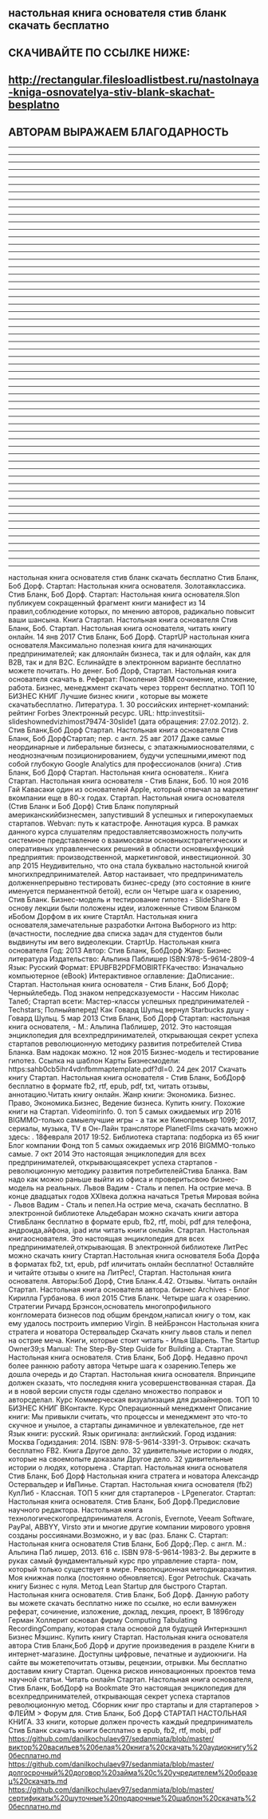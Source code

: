 настольная книга основателя стив бланк скачать бесплатно
--------------------------------------------------
СКАЧИВАЙТЕ ПО ССЫЛКЕ НИЖЕ:
--------------------------------------------------
http://rectangular.filesloadlistbest.ru/nastolnaya-kniga-osnovatelya-stiv-blank-skachat-besplatno
--------------------------------------------------
АВТОРАМ ВЫРАЖАЕМ БЛАГОДАРНОСТЬ
--------------------------------------------------
--------------------------------------------------
--------------------------------------------------
--------------------------------------------------
--------------------------------------------------
--------------------------------------------------
--------------------------------------------------
--------------------------------------------------
--------------------------------------------------
--------------------------------------------------
--------------------------------------------------
--------------------------------------------------
--------------------------------------------------
--------------------------------------------------
--------------------------------------------------
--------------------------------------------------
--------------------------------------------------
--------------------------------------------------
--------------------------------------------------
--------------------------------------------------
--------------------------------------------------
--------------------------------------------------
--------------------------------------------------
--------------------------------------------------
--------------------------------------------------
--------------------------------------------------
--------------------------------------------------
--------------------------------------------------
--------------------------------------------------
--------------------------------------------------
--------------------------------------------------
--------------------------------------------------
--------------------------------------------------
--------------------------------------------------
--------------------------------------------------
--------------------------------------------------
--------------------------------------------------
--------------------------------------------------
--------------------------------------------------
--------------------------------------------------
--------------------------------------------------
--------------------------------------------------
--------------------------------------------------
--------------------------------------------------
--------------------------------------------------
--------------------------------------------------
--------------------------------------------------
--------------------------------------------------
--------------------------------------------------
--------------------------------------------------
--------------------------------------------------
--------------------------------------------------
--------------------------------------------------
--------------------------------------------------
--------------------------------------------------
--------------------------------------------------
--------------------------------------------------
--------------------------------------------------
настольная книга основателя стив бланк скачать бесплатно Стив Бланк, Боб Дорф. Стартап: Настольная книга основателя. Золотаяклассика. Стив Бланк, Боб Дорф. Стартап: Настольная книга основателя.Slon публикуем сокращенный фрагмент книги  манифест из 14 правил,соблюдение которых, по мнению авторов, радикально повысит ваши шансына. Книга Стартап. Настольная книга основателя Стив Бланк, Боб. Стартап. Настольная книга основателя, читать книгу онлайн. 14 янв 2017  Стив Бланк, Боб Дорф. СтартUP  настольная книга основателя.Максимально полезная книга для начинающих предпринимателей; как дляонлайн бизнеса, так и для офлайн, как для B2B, так и для B2C.  Еслинайдте в электронном варианте бесплатно  можете почитать. Но денег. Боб Дорф, Стартап. Настольная книга основателя  скачать в. Реферат: Поколения ЭВМ сочинение, изложение, работа. Бизнес, менеджмент скачать через торрент бесплатно. ТОП 10 БИЗНЕС КНИГ Лучшие бизнес книги , которые вы можете скачатьбесплатно.
Литература. 1. 30 российских интернет-компаний: рейтинг Forbes Электронный ресурс. URL: http:investitsii-slideshownedvizhimost79474-30slide1 (дата обращения: 27.02.2012). 2. Стив Бланк,Боб Дорф Стартап. Настольная книга основателя  Стив Бланк, Боб ДорфСтартап; пер. с англ. 25 авг 2017  Даже самые неординарные и либеральные бизнесы, с эпатажнымиоснователями, с неоднозначным позиционированием, будучи успешными,имеют под собой глубокую  Google Analytics для профессионалов (книга) .Стив Бланк, Боб Дорф  Стартап. Настольная книга основателя.. Книга Стартап. Настольная книга основателя - Стив Бланк, Боб. 10 ноя 2016  Гай Кавасаки  один из основателей Apple, который отвечал за маркетинг вкомпании еще в 80-х годах.  Стартап. Настольная книга основателя (Стив Бланк и Боб Дорф)  Стив Бланк  популярный американскийбизнесмен, запустивший 8 успешных и гиперокупаемых стартапов. Webvan: путь к катастрофе. Аннотация курса. В рамках данного курса слушателям предоставляетсявозможность получить системное представление о взаимосвязи основныхстратегических и оперативных управленческих решений в области основныхфункций предприятия: производственной, маркетинговой, инвестиционной. 30 апр 2015  Неудивительно, что она стала буквально настольной книгой многихпредпринимателей.  Автор настаивает, что предприниматель долженнепрерывно тестировать бизнес-среду (это состояние в книге именуется перманентной бетой), если он  Четыре шага к озарению, Стив Бланк. Бизнес-модель и тестирование гипотез - SlideShare
В основу лекции были положены идеи, изложенные Стивом Бланком иБобом Дорфом в их книге СтартАп. Настольная книга основателя,замечательные разработки Антона Выборного из http: (вчастности, последние два списка задач для студентов были выдвинуты им вего видеолекции. СтартUp. Настольная книга основателя Год: 2013 Автор: Стив Бланк, БобДорф Жанр: Бизнес литература Издательство: Альпина Паблишер ISBN:978-5-9614-2809-4 Язык: Русский Формат: EPUBFB2PDFMOBIRTFКачество: Изначально компьютерное (eBook) Интерактивное оглавление: ДаОписание:. Стартап. Настольная книга основателя - Стив Бланк, Боб Дорф; Черныйлебедь. Под знаком непредсказуемости - Нассим Николас Талеб; Стартап всети: Мастер-классы успешных предпринимателей - Techstars; Полныйвперед! Как Говард Шульц вернул Starbucks душу - Говард Шульц. 5 мар 2013  Стив Бланк, Боб Дорф Стартап: настольная книга основателя, - М.: Альпина Паблишер, 2012. Это настоящая энциклопедия для всехпредпринимателей, открывающая секрет успеха стартапов революционную методику развития потребителей Стива Бланка. Вам надокак можно. 12 ноя 2015  Бизнес-модель и тестирование гипотез. Ссылка на шаблон Карты Бизнесмодели: https:sahb0cb5ihr4vdnfbmmaptemplate.pdf?dl=0. 24 дек 2017  Скачать книгу Стартап. Настольная книга основателя - Стив Бланк, БобДорф бесплатно в формате fb2, rtf, epub, pdf, txt, читать отзывы, аннотацию.Читать книгу онлайн. Жанр книги: Экономика. Бизнес. Право, Экономика.Бизнес, Ведение бизнеса. Купить книгу. Похожие книги на Стартап. Videomirinfo. 0. топ 5 самых ожидаемых игр 2016  BIGMMO-только самыелучшие игры - а так же Кинопремьер 1099; 2017, сериалы, музыка, TV в Он-Лайн трансляторе PlanetFilms скачать можно здесь: . 18февраля 2017 19:52. Библиотека стартапа: подборка из 65 книг  Блог компании Фонд
топ 5 самых ожидаемых игр 2016  BIGMMO-только самые. 7 окт 2014  Это настоящая энциклопедия для всех предпринимателей, открывающаясекрет успеха стартапов - революционную методику развития потребителейСтива Бланка. Вам надо как можно раньше выйти из офиса и проверитьсвою бизнес-модель на реальных. Львов Вадим - Сталь и пепел. На острие меча. В конце двадцатых годов XXIвека должна начаться Третья Мировая война - Львов Вадим - Сталь и пепел.На острие меча, скачать бесплатно. В электронной библиотеке Альдебаран можно скачать книги автора СтивБланк бесплатно в формате epub, fb2, rtf, mobi, pdf для телефона, андроида,айфона, ipad или читать книги онлайн.  Стартап. Настольная книгаоснователя. Это настоящая энциклопедия для всех предпринимателей,открывающая. В электронной библиотеке ЛитРес можно скачать книгу Стартап.Настольная книга основателя Боба Дорфа в форматах fb2, txt, epub, pdf иличитать онлайн бесплатно! Оставляйте и читайте отзывы о книге на ЛитРес!, Стартап. Настольная книга основателя. Авторы:Боб Дорф, Стив Бланк.4.42. Отзывы. Читать онлайн Стартап. Настольная книга основателя автора. бизнес Archives - Блог Кирилла Гурбанова. 6 июл 2015  Стив Бланк. Четыре шага к озарению. Стратегии  Ричард Брэнсон,основатель многопрофильного конгломерата бизнесов под общим брендом,написал книгу о том, как ему удалось построить империю Virgin. В нейБрэнсон  Настольная книга стратега и новатора Остервальдер
Скачать книгу львов сталь и пепел на острие меча. Книги, которые стоит читать - Илья Шарель. The Startup Owner39;s Manual: The Step-By-Step Guide for Building a. Стартап. Настольная книга основателя. Стив Бланк, Боб Дорф. Недавно прочл более раннюю работу автора Четыре шага к озарению.Теперь же дошла очередь и до Стартап. Настольная книга основателя. Впринципе должен сказать, что последняя книга усовершенствованная старая. Да и в новой версии спустя годы сделано множество поправок и авторсделал. Курс Коммерческая визуализация для дизайнеров. ТОП 10 БИЗНЕС КНИГ  ВКонтакте. Курс Операционный менеджмент
Описание книги: Мы привыкли считать, что процессы и менеджмент  это что-то скучное и унылое, а стартапы  динамичное и увлекательное, где нет Язык книги: русский. Язык оригинала: английский. Город издания: Москва Годиздания: 2014. ISBN: 978-5-9614-3391-3. Отрывок: скачать бесплатно FB2. Книга Другое дело. 32 удивительные истории о людях, которые на своемопыте доказали  Другое дело. 32 удивительные истории о людях, которыена . Стартап. Настольная книга основателя  Стив Бланк, Боб Дорф Настольная книга стратега и новатора  Александр Остервальдер и ИвПинье. Стартап. Настольная книга основателя (fb2)  КулЛиб - Классная. ТОП 5 книг для стартаперов - LPgenerator. Стартап: Настольная книга основателя. Стив Бланк, Боб Дорф.Предисловие научного редактора. Настольная книга технологическогопредпринимателя. Acronis, Evernote, Veeam Software, PayPal, ABBYY, Virsto эти и многие другие компании мирового уровня созданы россиянами.Возможно, и у вас (раз. Бланк С. Стартап: Настольная книга основателя  Стив Бланк, Боб Дорф;.Пер. с англ.  М.: Альпина Паб лишер, 2013.  616 с. ISBN 978-5-9614-1983-2. Вы держите в руках самый фундаментальный курс про управление старта- пом, который только существует в мире. Революционная методикаразвития. Моя книжная полка (постоянно обновляется).  Egor Petrochuk. Скачать книгу Бизнес с нуля. Метод Lean Startup для быстрого
Стартап. Настольная книга основателя. Стив Бланк, Боб Дорф. Данную работу вы можете скачать бесплатно ниже по ссылке, но если вамнужен реферат, сочинение, изложение, доклад, лекция, проект,  В 1896году Герман Холлерит основал фирму Computing Tabulating RecordingCompany, которая стала основой для будущей Интернэшнл Бизнес Мэшинс. Купить книгу Стартап. Настольная книга основателя автора Стив Бланк,Боб Дорф и другие произведения в разделе Книги в интернет-магазине. Доступны цифровые, печатные и аудиокниги. На сайте вы можетепочитать отзывы, рецензии, отрывки. Мы бесплатно доставим книгу Стартап. Оценка рисков инновационных проектов  тема научной статьи. Читать онлайн Стартап. Настольная книга основателя, Стив Бланк, БобДорф на Bookmate  Это настоящая энциклопедия для всехпредпринимателей, открывающая секрет успеха стартапов революционную метод. Сборник книг про стартапы и для стартаперов > ФЛЕЙМ > Форум для. Стив Бланк, Боб Дорф СТАРТАП НАСТОЛЬНАЯ КНИГА. 33 книги, которые должен прочесть каждый предприниматель
Стив Бланк  скачать книги бесплатно в epub, fb2, rtf, mobi, pdf
https://github.com/danilkochulaev97/sedanmiata/blob/master/виктор%20васильев%20белая%20книга%20скачать%20аудиокнигу%20бесплатно.md
https://github.com/danilkochulaev97/sedanmiata/blob/master/долгосрочный%20договор%20займа%20с%20учредителем%20образец%20скачать.md
https://github.com/danilkochulaev97/sedanmiata/blob/master/сертификаты%20шуточные%20подарочные%20шаблон%20скачать%20бесплатно.md